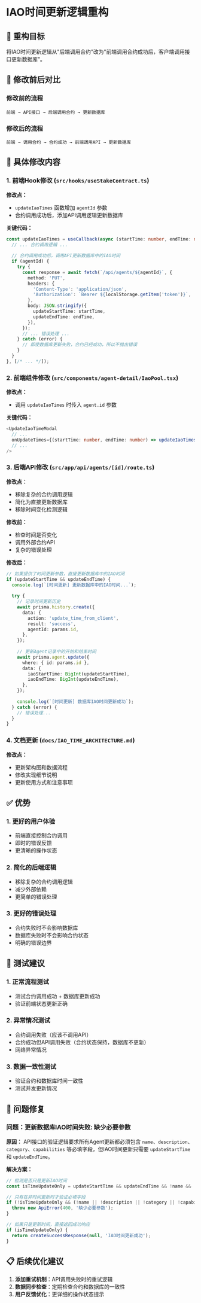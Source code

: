 # IAO时间更新逻辑重构

## 🎯 重构目标

将IAO时间更新逻辑从"后端调用合约"改为"前端调用合约成功后，客户端调用接口更新数据库"。

## 🔄 修改前后对比

### 修改前的流程
```
前端 → API接口 → 后端调用合约 → 更新数据库
```

### 修改后的流程
```
前端 → 调用合约 → 合约成功 → 前端调用API → 更新数据库
```

## 📝 具体修改内容

### 1. **前端Hook修改** (`src/hooks/useStakeContract.ts`)

**修改点：**
- `updateIaoTimes` 函数增加 `agentId` 参数
- 合约调用成功后，添加API调用逻辑更新数据库

**关键代码：**
```typescript
const updateIaoTimes = useCallback(async (startTime: number, endTime: number, agentId?: string): Promise<void> => {
  // ... 合约调用逻辑 ...
  
  // 合约调用成功后，调用API更新数据库中的IAO时间
  if (agentId) {
    try {
      const response = await fetch(`/api/agents/${agentId}`, {
        method: 'PUT',
        headers: {
          'Content-Type': 'application/json',
          'Authorization': `Bearer ${localStorage.getItem('token')}`,
        },
        body: JSON.stringify({
          updateStartTime: startTime,
          updateEndTime: endTime,
        }),
      });
      // ... 错误处理 ...
    } catch (error) {
      // 即使数据库更新失败，合约已经成功，所以不抛出错误
    }
  }
}, [/* ... */]);
```

### 2. **前端组件修改** (`src/components/agent-detail/IaoPool.tsx`)

**修改点：**
- 调用 `updateIaoTimes` 时传入 `agent.id` 参数

**关键代码：**
```typescript
<UpdateIaoTimeModal
  // ...
  onUpdateTimes={(startTime: number, endTime: number) => updateIaoTimes(startTime, endTime, agent.id)}
  // ...
/>
```

### 3. **后端API修改** (`src/app/api/agents/[id]/route.ts`)

**修改点：**
- 移除复杂的合约调用逻辑
- 简化为直接更新数据库
- 移除时间变化检测逻辑

**修改前：**
- 检查时间是否变化
- 调用外部合约API
- 复杂的错误处理

**修改后：**
```typescript
// 如果提供了时间更新参数，直接更新数据库中的IAO时间
if (updateStartTime && updateEndTime) {
  console.log(`[时间更新] 更新数据库中的IAO时间...`);
  
  try {
    // 记录时间更新历史
    await prisma.history.create({
      data: {
        action: 'update_time_from_client',
        result: 'success',
        agentId: params.id,
      },
    });
    
    // 更新Agent记录中的开始和结束时间
    await prisma.agent.update({
      where: { id: params.id },
      data: {
        iaoStartTime: BigInt(updateStartTime),
        iaoEndTime: BigInt(updateEndTime),
      },
    });
    
    console.log(`[时间更新] 数据库IAO时间更新成功`);
  } catch (error) {
    // 错误处理...
  }
}
```

### 4. **文档更新** (`docs/IAO_TIME_ARCHITECTURE.md`)

**修改点：**
- 更新架构图和数据流程
- 修改实现细节说明
- 更新使用方式和注意事项

## ✅ 优势

### 1. **更好的用户体验**
- 前端直接控制合约调用
- 即时的错误反馈
- 更清晰的操作状态

### 2. **简化的后端逻辑**
- 移除复杂的合约调用逻辑
- 减少外部依赖
- 更简单的错误处理

### 3. **更好的错误处理**
- 合约失败时不会影响数据库
- 数据库失败时不会影响合约状态
- 明确的错误边界

## 🔧 测试建议

### 1. **正常流程测试**
- 测试合约调用成功 + 数据库更新成功
- 验证前端状态更新正确

### 2. **异常情况测试**
- 合约调用失败（应该不调用API）
- 合约成功但API调用失败（合约状态保持，数据库不更新）
- 网络异常情况

### 3. **数据一致性测试**
- 验证合约和数据库时间一致性
- 测试并发更新情况

## 🐛 问题修复

### 问题：更新数据库IAO时间失败: 缺少必要参数

**原因：**
API接口的验证逻辑要求所有Agent更新都必须包含 `name`、`description`、`category`、`capabilities` 等必填字段，但IAO时间更新只需要 `updateStartTime` 和 `updateEndTime`。

**解决方案：**
```typescript
// 检测是否只是更新IAO时间
const isTimeUpdateOnly = updateStartTime && updateEndTime && !name && !description && !category && !capabilities;

// 只有在非时间更新时才验证必填字段
if (!isTimeUpdateOnly && (!name || !description || !category || !capabilities)) {
  throw new ApiError(400, '缺少必要参数');
}

// 如果只是更新时间，直接返回成功响应
if (isTimeUpdateOnly) {
  return createSuccessResponse(null, 'IAO时间更新成功');
}
```

## 📋 后续优化建议

1. **添加重试机制**：API调用失败时的重试逻辑
2. **数据同步检查**：定期检查合约和数据库的一致性
3. **用户反馈优化**：更详细的操作状态提示
